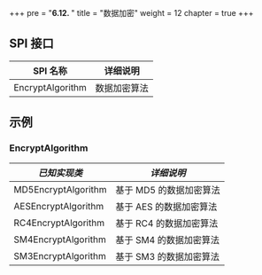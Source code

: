 +++
pre = "<b>6.12. </b>"
title = "数据加密"
weight = 12
chapter = true
+++

## SPI 接口

| SPI 名称         | 详细说明     |
| ---------------- | ------------ |
| EncryptAlgorithm | 数据加密算法 |

## 示例

### EncryptAlgorithm

| *已知实现类*         | *详细说明*             |
| ------------------- | --------------------- |
| MD5EncryptAlgorithm | 基于 MD5 的数据加密算法 |
| AESEncryptAlgorithm | 基于 AES 的数据加密算法 |
| RC4EncryptAlgorithm | 基于 RC4 的数据加密算法 |
| SM4EncryptAlgorithm | 基于 SM4 的数据加密算法 |
| SM3EncryptAlgorithm | 基于 SM3 的数据加密算法 |
